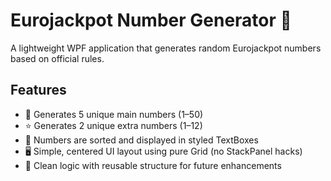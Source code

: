 # Eurojackpot Number Generator 🎰

A lightweight WPF application that generates random Eurojackpot numbers based on official rules.

## Features

- 🎯 Generates 5 unique main numbers (1–50)
- ⭐ Generates 2 unique extra numbers (1–12)
- 🔢 Numbers are sorted and displayed in styled TextBoxes
- 🖥️ Simple, centered UI layout using pure Grid (no StackPanel hacks)
- 🧠 Clean logic with reusable structure for future enhancements
